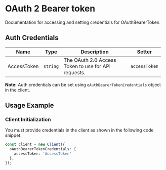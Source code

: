 
# OAuth 2 Bearer token



Documentation for accessing and setting credentials for OAuthBearerToken.

## Auth Credentials

| Name | Type | Description | Setter |
|  --- | --- | --- | --- |
| AccessToken | `string` | The OAuth 2.0 Access Token to use for API requests. | `accessToken` |



**Note:** Auth credentials can be set using `oAuthBearerTokenCredentials` object in the client.

## Usage Example

### Client Initialization

You must provide credentials in the client as shown in the following code snippet.

```ts
const client = new Client({
  oAuthBearerTokenCredentials: {
    accessToken: 'AccessToken'
  },
});
```


